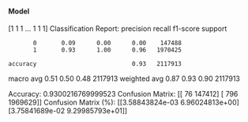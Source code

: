 #### Model
[1 1 1 ... 1 1 1]
Classification Report:
              precision    recall  f1-score   support

           0       0.09      0.00      0.00    147488
           1       0.93      1.00      0.96   1970425

    accuracy                           0.93   2117913
   macro avg       0.51      0.50      0.48   2117913
weighted avg       0.87      0.93      0.90   2117913

Accuracy: 0.9300216769999523
Confusion Matrix:
[[     76  147412]
 [    796 1969629]]
Confusion Matrix (%):
[[3.58843824e-03 6.96024813e+00]
 [3.75841689e-02 9.29985793e+01]]
